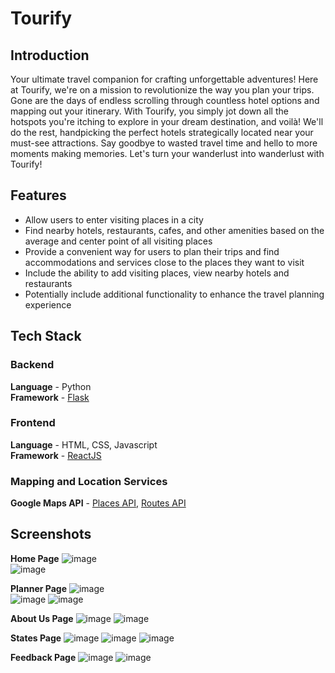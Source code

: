 # Tourify
## Introduction 
Your ultimate travel companion for crafting unforgettable adventures! Here at Tourify, we're on a mission to revolutionize the way you plan your trips. Gone are the days of endless scrolling through countless hotel options and mapping out your itinerary. With Tourify, you simply jot down all the hotspots you're itching to explore in your dream destination, and voilà! We'll do the rest, handpicking the perfect hotels strategically located near your must-see attractions. Say goodbye to wasted travel time and hello to more moments making memories. Let's turn your wanderlust into wanderlust with Tourify!

## Features
- Allow users to enter visiting places in a city
- Find nearby hotels, restaurants, cafes, and other amenities based on the average and center point of all visiting places
- Provide a convenient way for users to plan their trips and find accommodations and services close to the places they want to visit
- Include the ability to add visiting places, view nearby hotels and restaurants
- Potentially include additional functionality to enhance the travel planning experience

## Tech Stack
### Backend 
**Language** - Python\
**Framework** - [Flask](https://flask.palletsprojects.com/en/3.0.x/api/) 

### Frontend 
**Language** - HTML, CSS, Javascript\
**Framework** - [ReactJS](https://react.dev/) 

### Mapping and Location Services
**Google Maps API** - [Places API](https://developers.google.com/maps/documentation/places/web-service), [Routes API](https://developers.google.com/maps/documentation/routes)

## Screenshots
**Home Page**
![image](https://github.com/touriFYI/tourify/assets/75667699/b992e64c-b25c-49a8-ad7d-7a6a31da8958)\
![image](https://github.com/touriFYI/tourify/assets/75667699/394563b9-3c22-4d62-bd97-99d1a49f68c1) 

**Planner Page**
![image](https://github.com/touriFYI/tourify/assets/75667699/5e123fc8-7659-4152-9e9b-4c0858218218)\
![image](https://github.com/touriFYI/tourify/assets/75667699/303026d3-da3a-4c31-9a5a-1223b80d1991)
![image](https://github.com/touriFYI/tourify/assets/75667699/e1bc12dd-a499-4e9c-af6b-ddc593078f92)

**About Us Page**
![image](https://github.com/touriFYI/tourify/assets/75667699/7450861c-b38c-466e-87a8-d580c3e928c6)
![image](https://github.com/touriFYI/tourify/assets/75667699/1965fe56-c7df-4c96-83ce-0ea889be71a1)

**States Page**
![image](https://github.com/touriFYI/tourify/assets/75667699/5c561968-f60c-4a00-8649-2e45df81d689)
![image](https://github.com/touriFYI/tourify/assets/75667699/edd7be71-57a9-4fa0-a3eb-491ee5a981a3)
![image](https://github.com/touriFYI/tourify/assets/75667699/68c47153-ca21-4c8b-82b5-372630d7e8ec)

**Feedback Page**
![image](https://github.com/touriFYI/tourify/assets/75667699/b92ca02f-d4db-478a-9744-40724eeb17f8)
![image](https://github.com/touriFYI/tourify/assets/75667699/06ba4170-d103-48e0-8d0a-97443addcfc9)




